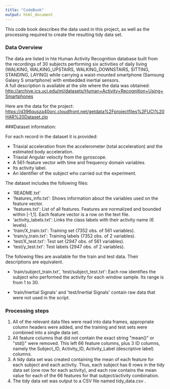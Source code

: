 ```yaml
---
title: "CodeBook"
output: html_document
---
```

This code book describes the data used in this project, as well as the processing required to create the resulting tidy data set.

### Data Overview
The data are listed in hte Human Activity Recognition database built from the recordings of 30 subjects performing six activities of daily living (WALKING, WALKING_UPSTAIRS, WALKING_DOWNSTAIRS, SITTING, STANDING, LAYING) while carrying a waist-mounted smartphone (Samsung Galaxy S smartphone) with embedded inertial sensors.  
A full description is available at the site where the data was obtained: 
http://archive.ics.uci.edu/ml/datasets/Human+Activity+Recognition+Using+Smartphones 

Here are the data for the project: 
https://d396qusza40orc.cloudfront.net/getdata%2Fprojectfiles%2FUCI%20HAR%20Dataset.zip 

###Dataset information:

For each record in the dataset it is provided: 


- Triaxial acceleration from the accelerometer (total acceleration) and the estimated body acceleration. 
- Triaxial Angular velocity from the gyroscope. 
- A 561-feature vector with time and frequency domain variables. 
- Its activity label. 
- An identifier of the subject who carried out the experiment.

The dataset includes the following files:


- 'README.txt'
- 'features_info.txt': Shows information about the variables used on the feature vector.
- 'features.txt': List of all features. Features are normalized and bounded within [-1,1]. Each feature vector is a row on the text file.
- 'activity_labels.txt': Links the class labels with their activity name (6 levels).
- 'train/X_train.txt': Training set (7352 obs. of 561 variables).
- 'train/y_train.txt': Training labels (7352 obs. of 2 variables).
- 'test/X_test.txt': Test set (2947 obs. of 561 variables).
- 'test/y_test.txt': Test labels (2947 obs. of 2 variables).

The following files are available for the train and test data. Their descriptions are equivalent. 

- 'train/subject_train.txt', 'test/subject_test.txt': Each row identifies the subject who performed the activity for each window sample. Its range is from 1 to 30. 

- 'train/Inertial Signals' and 'test/Inertial Signals' contain raw data that were not used in the script.

### Processing steps

1. All of the relevant data files were read into data frames, appropriate column headers were added, and the training and test sets were combined into a single data set.
2. All feature columns that did not contain the exact string "mean()" or "std()" were removed. This left 66 feature columns, plus 3 ID columns, namely the Subject_ID, Activity_ID, Activity_Label (descriptive label) columns.
3. A tidy data set was created containing the mean of each feature for each subject and each activity. Thus, each subject has 6 rows in the tidy data set (one row for each activity), and each row contains the mean value for each of the 66 features for that subject/activity combination.
4. The tidy data set was output to a CSV file named tidy_data.csv .
